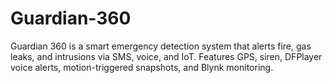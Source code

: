 # Guardian-360
Guardian 360 is a smart emergency detection system that alerts fire, gas leaks, and intrusions via SMS, voice, and IoT. Features GPS, siren, DFPlayer voice alerts, motion-triggered snapshots, and Blynk monitoring.
